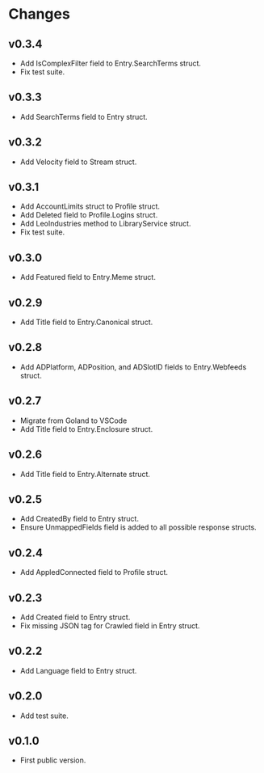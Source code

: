 # Changes

## v0.3.4

- Add IsComplexFilter field to Entry.SearchTerms struct.
- Fix test suite.

## v0.3.3

- Add SearchTerms field to Entry struct.

## v0.3.2

- Add Velocity field to Stream struct.

## v0.3.1

- Add AccountLimits struct to Profile struct.
- Add Deleted field to Profile.Logins struct.
- Add LeoIndustries method to LibraryService struct.
- Fix test suite.

## v0.3.0

- Add Featured field to Entry.Meme struct.

## v0.2.9

- Add Title field to Entry.Canonical struct.

## v0.2.8

- Add ADPlatform, ADPosition, and ADSlotID fields to Entry.Webfeeds struct.

## v0.2.7

- Migrate from Goland to VSCode
- Add Title field to Entry.Enclosure struct.

## v0.2.6

- Add Title field to Entry.Alternate struct.

## v0.2.5

- Add CreatedBy field to Entry struct.
- Ensure UnmappedFields field is added to all possible response structs.

## v0.2.4

- Add AppledConnected field to Profile struct.

## v0.2.3

- Add Created field to Entry struct.
- Fix missing JSON tag for Crawled field in Entry struct.

## v0.2.2

- Add Language field to Entry struct.

## v0.2.0

- Add test suite.

## v0.1.0

- First public version.